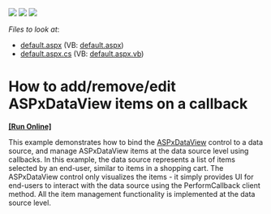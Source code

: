 <!-- default badges list -->
![](https://img.shields.io/endpoint?url=https://codecentral.devexpress.com/api/v1/VersionRange/128563545/13.1.4%2B)
[![](https://img.shields.io/badge/Open_in_DevExpress_Support_Center-FF7200?style=flat-square&logo=DevExpress&logoColor=white)](https://supportcenter.devexpress.com/ticket/details/E2292)
[![](https://img.shields.io/badge/📖_How_to_use_DevExpress_Examples-e9f6fc?style=flat-square)](https://docs.devexpress.com/GeneralInformation/403183)
<!-- default badges end -->
<!-- default file list -->
*Files to look at*:

* [default.aspx](./CS/WebSite/default.aspx) (VB: [default.aspx](./VB/WebSite/default.aspx))
* [default.aspx.cs](./CS/WebSite/default.aspx.cs) (VB: [default.aspx.vb](./VB/WebSite/default.aspx.vb))
<!-- default file list end -->
# How to add/remove/edit ASPxDataView items on a callback
<!-- run online -->
**[[Run Online]](https://codecentral.devexpress.com/e2292/)**
<!-- run online end -->


<p>This example demonstrates how to bind the <a href="http://documentation.devexpress.com/#AspNet/clsDevExpressWebASPxDataViewASPxDataViewtopic">ASPxDataView</a> control to a data source, and manage ASPxDataView items at the data source level using callbacks. In this example, the data source represents a list of items selected by an end-user, similar to items in a shopping cart. The ASPxDataView control only visualizes the items - it simply provides UI for end-users to interact with the data source using the PerformCallback client method. All the item management functionality is implemented at the data source level.</p>

<br/>


